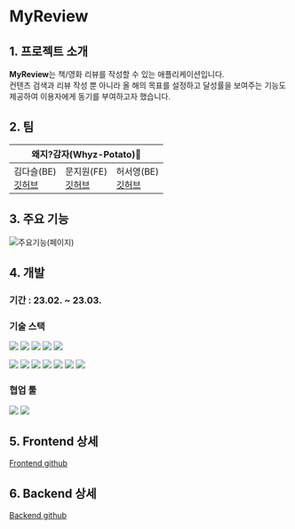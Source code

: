# MyReview
## 1. 프로젝트 소개
<b>MyReview</b>는 책/영화 리뷰를 작성할 수 있는 애플리케이션입니다. <br/>
컨텐츠 검색과 리뷰 작성 뿐 아니라 올 해의 목표를 설정하고 달성률을 보여주는 기능도 제공하여 이용자에게 동기를 부여하고자 했습니다. 

## 2. 팀
<table>
<thead>
  <tr>
    <th colspan="3">왜지?감자(Whyz-Potato)🥔</th>
  </tr>
</thead>
<tbody>
  <tr>
    <td>김다슬(BE)</br> <a href="https://github.com/Daseull">깃허브</a><br/> </td>
    <td>문지원(FE)</br> <a href="https://github.com/jeewonMoon">깃허브</a><br/> </td>
    <td>허서영(BE)</br> <a href="https://github.com/hs03130">깃허브</a><br/> </td>
  </tr>
</tbody>
</table>

## 3. 주요 기능
![주요기능(페이지)](https://user-images.githubusercontent.com/59015764/227125837-a82f2a6e-442b-46a6-bf36-9e385d78f2d4.png)

## 4. 개발
### 기간 : 23.02. ~ 23.03. 
### 기술 스택 
<img src="https://img.shields.io/badge/html5-E34F26?style=for-the-badge&logo=html5&logoColor=white"> <img src="https://img.shields.io/badge/css-1572B6?style=for-the-badge&logo=css3&logoColor=white"> <img src="https://img.shields.io/badge/javascript-F7DF1E?style=for-the-badge&logo=javascript&logoColor=black"> <img src="https://img.shields.io/badge/react-61DAFB?style=for-the-badge&logo=react&logoColor=black">
<img src="https://img.shields.io/badge/expo-000020?style=for-the-badge&logo=Expo&logoColor=white">

<img src="https://img.shields.io/badge/java-007396?style=for-the-badge&logo=java&logoColor=white"> <img src="https://img.shields.io/badge/spring-6DB33F?style=for-the-badge&logo=spring&logoColor=white"> 
<img src="https://img.shields.io/badge/spring boot-6DB33F?style=for-the-badge&logo=spring boot&logoColor=white"> 
<img src="https://img.shields.io/badge/spring security-6DB33F?style=for-the-badge&logo=Spring Security&logoColor=white"> <img src="https://img.shields.io/badge/junit5-25A162?style=for-the-badge&logo=JUnit5&logoColor=white">  <img src="https://img.shields.io/badge/spring security-6DB33F?style=for-the-badge&logo=Spring Security&logoColor=white"> <img src="https://img.shields.io/badge/jpa-59666c?style=for-the-badge&logo=jpa&logoColor=white"> 
### 협업 툴
<img src="https://img.shields.io/badge/git-F05032?style=for-the-badge&logo=git&logoColor=white"> <img src="https://img.shields.io/badge/notion-000000?style=for-the-badge&logo=Notion&logoColor=white">

## 5. Frontend 상세
[Frontend github](https://github.com/whyz-potato/my-review/tree/main/frontend)
## 6. Backend 상세
[Backend github](https://github.com/whyz-potato/my-review/tree/main/backend)
